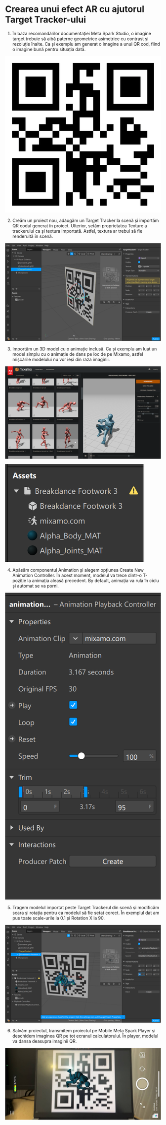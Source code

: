 # Crearea unui efect AR cu ajutorul Target Tracker-ului

1. În baza recomandărilor documentației Meta Spark Studio, o imagine target trebuie să aibă paterne geometrice asimetrice cu contrast și rezoluție înalte. Ca și exemplu am generat o imagine a unui QR cod, fiind o imagine bună pentru situația dată.

![](qrcode.png)

2. Creăm un proiect nou, adăugăm un Target Tracker la scenă și importăm QR codul generat în proiect. Ulterior, setăm proprietatea Texture a trackerului ca și textura importată. Astfel, textura ar trebui să fie renderuită în scenă.

![](2.png)

3. Importăm un 3D model cu o animație inclusă. Ca și exemplu am luat un model simplu cu o animație de dans pe loc de pe Mixamo, astfel mișcările modelului nu vor ieși din raza imaginii. 

![](4.png)

![](3.png)

4. Apăsăm componentul Animation și alegem opțiunea Create New Animation Controller. În acest moment, modelul va trece dintr-o T-poziție la animația aleasă precedent. By default, animația va rula în ciclu și automat se va porni.

![](6.png)

5. Tragem modelul importat peste Target Trackerul din scenă și modificăm scara și rotația pentru ca modelul să fie setat corect. În exemplul dat am pus toate scale-urile la 0.1 și Rotation X la 90.

![](5.png)

6. Salvăm proiectul, transmitem proiectul pe Mobile Meta Spark Player și deschidem imaginea QR pe tot ecranul calculatorului. În player, modelul va dansa deasupra imaginii QR.

![](7.jpg)
